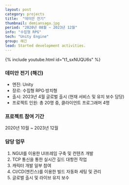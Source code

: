 ```yaml
---
layout: post
category: projects
title:  "데미안 전기"
thumbnail: demiansaga.jpg
period: "2020년 08월 ~ 2023년 12월"
info: "수집형 RPG"
tech: "Unity Engine"
group: 해긴
lead: Started development activities.
---
```


{% include youtube.html id="t1_sxNUQU6s" %}

### 데미안 전기 (해긴)
* 엔진: Unity
* 장르: 수집형 RPG·방치형
* 출시: 2023년 4월 글로벌 출시 (현재 서비스 및 유지 보수 담당)
* 프로젝트 인원: 총 20명 중, 클라이언트 프로그래머 4명

### 프로젝트 참여 기간
2020년 10월 ~ 2023년 12월

### 담당 업무
  1. NGUI를 이용한 UI프레임 구축 및 컨텐츠 개발
  2. TCP 통신을 통한 실시간 길드 대항전 작업
  3. 캐릭터 개발 일부 참여
  4. CI/CD(젠킨스)를 이용한 빌드 자동화 세팅 및 관리
  5. 글로벌 출시 및 라이브 유지 보수